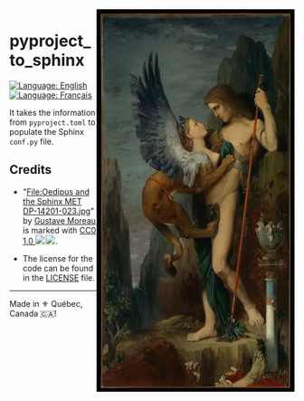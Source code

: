 <img src="assets/Oedipus_and_the_Sphinx_MET_DP-14201-023-width-350.webp" alt="Oedipus and the Sphinx" style="width: 350px;" align="right">

# pyproject_to_sphinx

[![Language: English](https://img.shields.io/badge/Language-English-blue.svg)](./README.md)
[![Language: Français](https://img.shields.io/badge/Langue-Fran%C3%A7ais-blue.svg)](./README.fr.md)

It takes the information from `pyproject.toml` to populate the Sphinx `conf.py` file.

## Credits
- <p class="attribution">"<a target="_blank" rel="noopener noreferrer" href="https://commons.wikimedia.org/w/index.php?curid=65099463">File:Oedipus and the Sphinx MET DP-14201-023.jpg</a>" by <a target="_blank" rel="noopener noreferrer" href="https://en.wikipedia.org/wiki/en:Gustave_Moreau">Gustave Moreau</a> is marked with <a target="_blank" rel="noopener noreferrer" href="http://creativecommons.org/publicdomain/zero/1.0/deed.en?ref=openverse">CC0 1.0 <img src="https://mirrors.creativecommons.org/presskit/icons/cc.svg" style="height: 1em; margin-right: 0.125em; display: inline;"></img><img src="https://mirrors.creativecommons.org/presskit/icons/zero.svg" style="height: 1em; margin-right: 0.125em; display: inline;"></img></a>. </p>
- The license for the code can be found in the [LICENSE](./LICENSE) file.

---

Made in :fleur_de_lis: Québec, Canada 🇨🇦!
